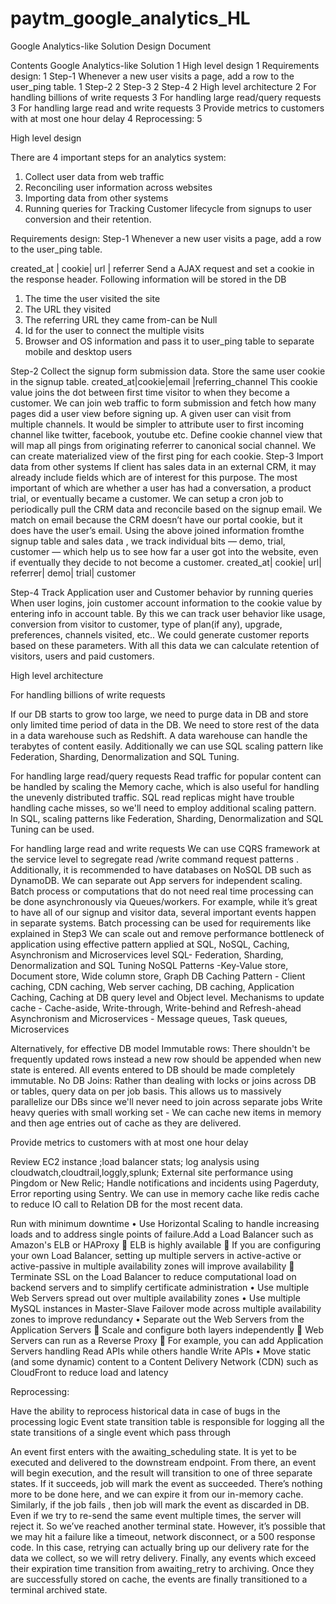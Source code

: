 # paytm_google_analytics_HL
Google Analytics-like Solution
Design Document

Contents
Google Analytics-like Solution	1
High level design	1
Requirements design:	1
Step-1     Whenever a new user visits a page, add a row to the user_ping table.	1
Step-2	2
Step-3	2
Step-4	2
High level architecture	2
For handling billions of write requests	3
For handling large read/query requests	3
For handling large read and write requests	3
Provide metrics to customers with at most one hour delay	4
Reprocessing:	5






High level design 

There are 4 important steps for an analytics system:
1. Collect user data from web traffic
2. Reconciling user information across websites
3. Importing data from other systems
4. Running queries for Tracking Customer lifecycle from signups to user conversion and their retention.

Requirements design:
Step-1     Whenever a new user visits a page, add a row to the user_ping table. 

created_at | cookie|  url | referrer
Send a AJAX request and set a cookie in the response header. Following information will be stored in the DB
1. The time the user visited the site
2. The URL they visited
3. The referring URL they came from-can be Null
4.  Id for the user to connect the multiple visits
5. Browser and OS information  and pass it to user_ping table to separate mobile and desktop users

Step-2  Collect the signup form submission data. Store the same user cookie in the signup table. 
created_at|cookie|email |referring_channel
This cookie value joins the dot between first time visitor to when they become a customer. We  can join web traffic to form submission and fetch how many pages did a user view before signing up.
A given user can  visit from multiple channels. It would be simpler to attribute user to first incoming channel like twitter, facebook, youtube etc. Define cookie channel view that will map all pings from originating referrer to canonical social channel.
We can create materialized view of the first ping for each cookie.
Step-3 Import data from other systems
If client has  sales data in an external CRM, it may already include fields which are of interest for this purpose. The most important of which are whether a user has had a conversation, a product trial, or eventually became a customer. We can setup a cron job to periodically pull the CRM data and reconcile based on the signup email. We match on email because the CRM doesn’t have our portal cookie, but it does have the user’s email.
Using the above joined information fromthe signup table and sales data , we track individual bits — demo, trial, customer — which help us to see how far a user got into the website, even if eventually they decide to not become a customer.
created_at| cookie| url| referrer| demo| trial| customer

Step-4 Track Application user and Customer behavior by running queries
When user logins,  join customer account information to the cookie value by entering info in account table. By this we can track user behavior like usage, conversion from visitor to customer, type of plan(if any), upgrade, preferences, channels visited, etc.. We could generate customer reports based on these parameters. With all this data we can calculate retention of visitors, users and paid customers.













High level architecture
 

For handling billions of write requests

If our DB starts to grow too large, we need to purge data in DB and store only limited time period of data in the DB. We need to store rest of the data in a data warehouse  such as Redshift. A data warehouse can handle the terabytes of content easily. Additionally we can use SQL scaling pattern like Federation, Sharding, Denormalization and SQL Tuning.

For handling large read/query requests
Read traffic for popular content can be handled by scaling the Memory cache, which is also useful for handling the unevenly distributed traffic. SQL read replicas might have trouble handling cache misses, so we'll need to employ additional scaling pattern. In SQL, scaling patterns like Federation, Sharding, Denormalization and SQL Tuning can be used.

For handling large read and write requests
We can use CQRS framework at the service level  to segregate read /write command request patterns . Additionally, it is recommended to have databases on  NoSQL DB such as DynamoDB.
We can separate out App servers for independent scaling. Batch process or computations that do not need real time processing can be done asynchronously via Queues/workers.  For example, while it’s great to have all of our signup and visitor data, several important events happen in separate systems. Batch processing can be used for requirements like explained in Step3
We can scale out and remove performance bottleneck of application  using  effective pattern applied at SQL, NoSQL, Caching, Asynchronism and Microservices level
SQL-  Federation, Sharding, Denormalization and SQL Tuning
NoSQL Patterns -Key-Value store, Document store, Wide column store, Graph DB
Caching Pattern - Client caching, CDN caching, Web server caching, DB caching, Application Caching, Caching at DB query level and Object level.
Mechanisms to  update cache - Cache-aside, Write-through, Write-behind and Refresh-ahead
Asynchronism and Microservices - Message queues, Task queues, Microservices
  

Alternatively, for effective DB model
Immutable rows:  There shouldn't be frequently updated rows instead a new row should be appended when new state is entered. All events entered to DB should be made completely immutable. 
No DB Joins: Rather than dealing with locks or joins across DB or tables, query data on per job basis. This allows us to massively parallelize our DBs since we'll never need to join across separate jobs
Write heavy queries with small working set - We can cache new items in memory and then age entries out of cache as they are delivered.

Provide metrics to customers with at most one hour delay

Review EC2 instance ;load balancer stats;  log analysis using cloudwatch,cloudtrail,loggly,splunk; External site performance using Pingdom or New Relic; Handle notifications and incidents using Pagerduty, Error reporting using Sentry. We can use in memory cache like redis cache to reduce IO call to Relation DB for the most recent data.

Run with minimum downtime
•	Use Horizontal Scaling to handle increasing loads and to address single points of failure.Add a Load Balancer such as Amazon's ELB or HAProxy
	ELB is highly available
	If you are configuring your own Load Balancer, setting up multiple servers in active-active or active-passive in multiple availability zones will improve availability
	Terminate SSL on the Load Balancer to reduce computational load on backend servers and to simplify certificate administration
•	Use multiple Web Servers spread out over multiple availability zones
•	Use multiple MySQL instances in Master-Slave Failover mode across multiple availability zones to improve redundancy
•	Separate out the Web Servers from the Application Servers
	Scale and configure both layers independently
	Web Servers can run as a Reverse Proxy
	For example, you can add Application Servers handling Read APIs while others handle Write APIs
•	Move static (and some dynamic) content to a Content Delivery Network (CDN) such as CloudFront to reduce load and latency

Reprocessing:

Have the ability to reprocess historical data in case of bugs in the processing logic
Event state transition table is responsible for logging all the state transitions of a single event which pass through

 

An event first enters with the awaiting_scheduling state. It is yet to be executed and delivered to the downstream endpoint.
From there, an event will begin execution, and the result will transition to one of three separate states.
If it succeeds, job will mark the event as succeeded. There’s nothing more to be done here, and we can expire it from our in-memory cache.
Similarly, if the job fails , then job will mark the event as discarded in DB. Even if we try to re-send the same event multiple times, the server will reject it. So we’ve reached another terminal state.
However, it’s possible that we may hit a failure like a timeout, network disconnect, or a 500 response code. In this case, retrying can actually bring up our delivery rate for the data we collect, so we will retry delivery.
Finally, any events which exceed their expiration time transition from awaiting_retry to archiving. Once they are successfully stored on cache, the events are finally transitioned to a terminal archived state. 
